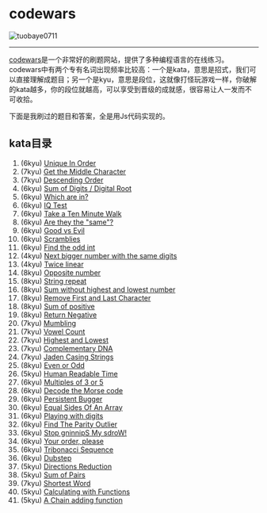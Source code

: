 # codewars

![tuobaye0711](https://www.codewars.com/users/tuobaye0711/badges/large)

***

[codewars](https://www.codewars.com)是一个非常好的刷题网站，提供了多种编程语言的在线练习。codewars中有两个专有名词出现频率比较高：一个是kata，意思是招式，我们可以直接理解成题目；另一个是kyu，意思是段位，这就像打怪玩游戏一样，你破解的kata越多，你的段位就越高，可以享受到晋级的成就感，很容易让人一发而不可收拾。

下面是我刷过的题目和答案，全是用Js代码实现的。

## kata目录

1. (6kyu) [Unique In Order](kata/Unique\%20In\%20Order.md)
2. (7kyu) [Get the Middle Character](kata/Get\%20the\%20Middle\%20Character.md)
3. (7kyu) [Descending Order](kata/Descending\%20Order.md)
4. (6kyu) [Sum of Digits / Digital Root](kata/Sum\%20of\%20Digits.md)
5. (6kyu) [Which are in?](kata/Which\%20are\%20in.md)
6. (6kyu) [IQ Test](kata/IQ\%20Test.md)
7. (6kyu) [Take a Ten Minute Walk](kata/Take\%20a\%20Ten\%20Minute\%20Walk.md)
8. (6kyu) [Are they the "same"?](kata/Are\%20they\%20the\%20same.md)
9. (6kyu) [Good vs Evil](kata/Good\%20vs\%20Evil.md)
10. (6kyu) [Scramblies](kata/Scramblies.md)
11. (6kyu) [Find the odd int](kata/Find\%20the\%20odd\%20int.md)
12. (4kyu) [Next bigger number with the same digits](kata/Next\%20bigger\%20number\%20with\%20the\%20same\%20digits.md)
13. (4kyu) [Twice linear](kata/Twice\%20linear.md)
14. (8kyu) [Opposite number](kata/Opposite\%20number.md)
15. (8kyu) [String repeat](kata/String\%20repeat.md)
16. (8kyu) [Sum without highest and lowest number](kata/Sum\%20without\%20highest\%20and\%20lowest\%20number.md)
17. (8kyu) [Remove First and Last Character](kata/Remove\%20First\%20and\%20Last\%20Character.md)
18. (8kyu) [Sum of positive](kata/Sum\%20of\%20positive.md)
19. (8kyu) [Return Negative](kata/Return\%20Negative.md)
20. (7kyu) [Mumbling](kata/Mumbling.md)
21. (7kyu) [Vowel Count](kata/Vowel\%20Count.md)
22. (7kyu) [Highest and Lowest](kata/Highest\%20and\%20Lowest.md)
23. (7kyu) [Complementary DNA](kata/Complementary\%20DNA.md)
24. (7kyu) [Jaden Casing Strings](kata/Jaden\%20Casing\%20Strings.md)
25. (8kyu) [Even or Odd](kata/Even\%20or\%20Odd.md)
26. (5kyu) [Human Readable Time](kata/Human\%20Readable\%20Time.md)
27. (6kyu) [Multiples of 3 or 5](kata/Multiples\%20of\%203\%20or\%205.md)
28. (6kyu) [Decode the Morse code](kata/Decode\%20the\%20Morse\%20code.md)
29. (6kyu) [Persistent Bugger](kata/Persistent\%20Bugger.md)
30. (6kyu) [Equal Sides Of An Array](kata/Equal\%20Sides\%20Of\%20An\%20Array.md)
31. (6kyu) [Playing with digits](kata/Playing\%20with\%20digits.md)
32. (6kyu) [Find The Parity Outlier](kata/Find\%20The\%20Parity\%20Outlier.md)
33. (6kyu) [Stop gninnipS My sdroW!](kata/Stop\%20gninnipS\%20My\%20sdroW.md)
34. (6kyu) [Your order, please](kata/Your\%20order,\%20please.md)
35. (6kyu) [Tribonacci Sequence](kata/Tribonacci\%20Sequence.md)
36. (6kyu) [Dubstep](kata/Dubstep.md)
37. (5kyu) [Directions Reduction](kata/Directions\%20Reduction.md)
38. (5kyu) [Sum of Pairs](kata/Sum\%20of\%20Pairs.md)
39. (7kyu) [Shortest Word](kata/Shortest\%20Word.md)
40. (5kyu) [Calculating with Functions](kata/Calculating\%20with\%20Functions.md)
41. (5kyu) [A Chain adding function](kata/A\%20Chain\%20adding\%20function.md)